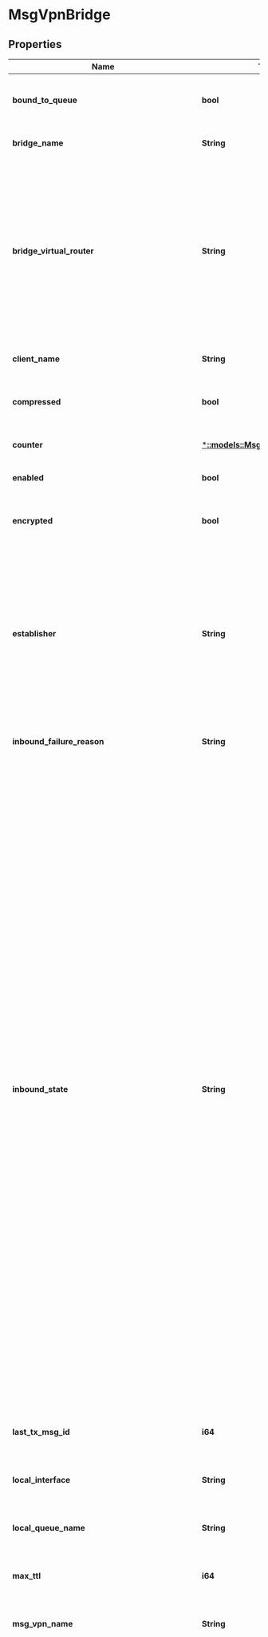 # MsgVpnBridge

## Properties
Name | Type | Description | Notes
------------ | ------------- | ------------- | -------------
**bound_to_queue** | **bool** | Indicates whether the Bridge is bound to the queue in the remote Message VPN. | [optional] [default to null]
**bridge_name** | **String** | The name of the Bridge. | [optional] [default to null]
**bridge_virtual_router** | **String** | The virtual router of the Bridge. The allowed values and their meaning are:  &lt;pre&gt; \&quot;primary\&quot; - The Bridge is used for the primary virtual router. \&quot;backup\&quot; - The Bridge is used for the backup virtual router. \&quot;auto\&quot; - The Bridge is automatically assigned a router. &lt;/pre&gt;  | [optional] [default to null]
**client_name** | **String** | The name of the Client for the Bridge. | [optional] [default to null]
**compressed** | **bool** | Indicates whether messages transmitted over the Bridge are compressed. | [optional] [default to null]
**counter** | [***::models::MsgVpnBridgeCounter**](MsgVpnBridgeCounter.md) |  | [optional] [default to null]
**enabled** | **bool** | Indicates whether the Bridge is enabled. | [optional] [default to null]
**encrypted** | **bool** | Indicates whether messages transmitted over the Bridge are encrypted with TLS. | [optional] [default to null]
**establisher** | **String** | The establisher of the Bridge connection. The allowed values and their meaning are:  &lt;pre&gt; \&quot;local\&quot; - The Bridge connection was established by the local Message VPN. \&quot;remote\&quot; - The Bridge connection was established by the remote Message VPN. &lt;/pre&gt;  | [optional] [default to null]
**inbound_failure_reason** | **String** | The reason for the inbound connection failure from the Bridge. | [optional] [default to null]
**inbound_state** | **String** | The state of the inbound connection from the Bridge. The allowed values and their meaning are:  &lt;pre&gt; \&quot;init\&quot; - The connection is initializing. \&quot;disabled\&quot; - The connection is disabled by configuration. \&quot;enabled\&quot; - The connection is enabled by configuration. \&quot;not-ready\&quot; - The connection is operationally down. \&quot;not-ready-wait-to-connect\&quot; - The connection is down and waiting to connect. \&quot;not-ready-connecting\&quot; - The connection is trying to connect. \&quot;not-ready-handshaking\&quot; - The connection is handshaking. \&quot;not-ready-wait-next\&quot; - The connection failed to connect and is waiting to retry. \&quot;not-ready-wait-reuse\&quot; - The connection is closing in order to reuse an existing connection. \&quot;not-ready-wait-cleanup\&quot; - The connection is closed and cleaning up. \&quot;ready\&quot; - The connection is operationally up. \&quot;ready-subscribing\&quot; - The connection is up and synchronizing subscriptions. \&quot;ready-in-sync\&quot; - The connection is up and subscriptions are synchronized. &lt;/pre&gt;  | [optional] [default to null]
**last_tx_msg_id** | **i64** | The ID of the last message transmitted to the Bridge. | [optional] [default to null]
**local_interface** | **String** | The physical interface on the local Message VPN host for connecting to the remote Message VPN. | [optional] [default to null]
**local_queue_name** | **String** | The name of the local queue for the Bridge. | [optional] [default to null]
**max_ttl** | **i64** | The maximum time-to-live (TTL) in hops. Messages are discarded if their TTL exceeds this value. | [optional] [default to null]
**msg_vpn_name** | **String** | The name of the Message VPN. | [optional] [default to null]
**outbound_state** | **String** | The state of the outbound connection to the Bridge. The allowed values and their meaning are:  &lt;pre&gt; \&quot;init\&quot; - The connection is initializing. \&quot;disabled\&quot; - The connection is disabled by configuration. \&quot;enabled\&quot; - The connection is enabled by configuration. \&quot;not-ready\&quot; - The connection is operationally down. \&quot;not-ready-wait-to-connect\&quot; - The connection is down and waiting to connect. \&quot;not-ready-connecting\&quot; - The connection is trying to connect. \&quot;not-ready-handshaking\&quot; - The connection is handshaking. \&quot;not-ready-wait-next\&quot; - The connection failed to connect and is waiting to retry. \&quot;not-ready-wait-reuse\&quot; - The connection is closing in order to reuse an existing connection. \&quot;not-ready-wait-cleanup\&quot; - The connection is closed and cleaning up. \&quot;ready\&quot; - The connection is operationally up. \&quot;ready-subscribing\&quot; - The connection is up and synchronizing subscriptions. \&quot;ready-in-sync\&quot; - The connection is up and subscriptions are synchronized. &lt;/pre&gt;  | [optional] [default to null]
**rate** | [***::models::MsgVpnBridgeRate**](MsgVpnBridgeRate.md) |  | [optional] [default to null]
**remote_address** | **String** | The FQDN or IP address of the remote Message VPN. | [optional] [default to null]
**remote_authentication_basic_client_username** | **String** | The Client Username the Bridge uses to login to the remote Message VPN. | [optional] [default to null]
**remote_authentication_scheme** | **String** | The authentication scheme for the remote Message VPN. The allowed values and their meaning are:  &lt;pre&gt; \&quot;basic\&quot; - Basic Authentication Scheme (via username and password). \&quot;client-certificate\&quot; - Client Certificate Authentication Scheme (via certificate file or content). &lt;/pre&gt;  | [optional] [default to null]
**remote_connection_retry_count** | **i64** | The maximum number of retry attempts to establish a connection to the remote Message VPN. A value of 0 means to retry forever. | [optional] [default to null]
**remote_connection_retry_delay** | **i64** | The number of seconds to delay before retrying to connect to the remote Message VPN. | [optional] [default to null]
**remote_deliver_to_one_priority** | **String** | The priority for deliver-to-one (DTO) messages transmitted from the remote Message VPN. The allowed values and their meaning are:  &lt;pre&gt; \&quot;p1\&quot; - The 1st or highest priority. \&quot;p2\&quot; - The 2nd highest priority. \&quot;p3\&quot; - The 3rd highest priority. \&quot;p4\&quot; - The 4th highest priority. \&quot;da\&quot; - Ignore priority and deliver always. &lt;/pre&gt;  | [optional] [default to null]
**remote_msg_vpn_name** | **String** | The name of the remote Message VPN. | [optional] [default to null]
**remote_router_name** | **String** | The name of the remote router. | [optional] [default to null]
**remote_tx_flow_id** | **i32** | The ID of the transmit flow for the connected remote Message VPN. | [optional] [default to null]
**tls_cipher_suite_list** | **String** | The colon-separated list of cipher-suites supported for TLS connections to the remote Message VPN. The value \&quot;default\&quot; implies all supported suites ordered from most secure to least secure. | [optional] [default to null]
**tls_default_cipher_suite_list** | **bool** | Indicates whether the Bridge is configured to use the default cipher-suite list. | [optional] [default to null]
**ttl_exceeded_event_raised** | **bool** | Indicates whether the TTL (hops) exceeded event has been raised. | [optional] [default to null]
**uptime** | **i64** | The amount of time in seconds since the Bridge connected to the remote Message VPN. | [optional] [default to null]

[[Back to Model list]](../README.md#documentation-for-models) [[Back to API list]](../README.md#documentation-for-api-endpoints) [[Back to README]](../README.md)


